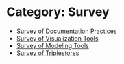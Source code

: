 # Category: Survey
* [Survey of Documentation Practices](../modules/Survey_of_Documentation_Practices/Survey_of_Documentation_Practices.md)
* [Survey of Visualization Tools](../modules/Survey_of_Visualization_Tools/Survey_of_Visualization_Tools.md)
* [Survey of Modeling Tools](../modules/Survey_of_Modeling_Tools/Survey_of_Modeling_Tools.md)
* [Survey of Triplestores](../modules/Survey_of_Triplestores/Survey_of_Triplestores.md)

